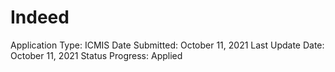 # Indeed

Application Type: ICMIS
Date Submitted: October 11, 2021
Last Update Date: October 11, 2021
Status Progress: Applied